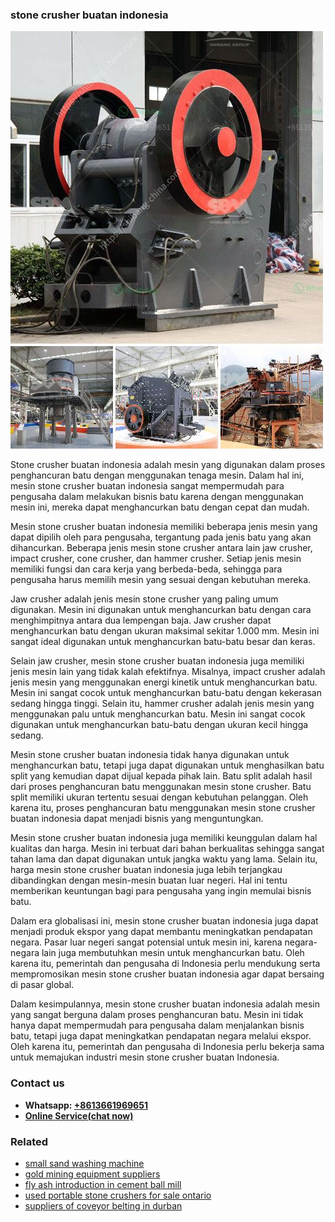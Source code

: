 <h3>stone crusher buatan indonesia</h3><img src='1708498380.jpg' alt=''><p>Stone crusher buatan indonesia adalah mesin yang digunakan dalam proses penghancuran batu dengan menggunakan tenaga mesin. Dalam hal ini, mesin stone crusher buatan indonesia sangat mempermudah para pengusaha dalam melakukan bisnis batu karena dengan menggunakan mesin ini, mereka dapat menghancurkan batu dengan cepat dan mudah.</p><p>Mesin stone crusher buatan indonesia memiliki beberapa jenis mesin yang dapat dipilih oleh para pengusaha, tergantung pada jenis batu yang akan dihancurkan. Beberapa jenis mesin stone crusher antara lain jaw crusher, impact crusher, cone crusher, dan hammer crusher. Setiap jenis mesin memiliki fungsi dan cara kerja yang berbeda-beda, sehingga para pengusaha harus memilih mesin yang sesuai dengan kebutuhan mereka.</p><p>Jaw crusher adalah jenis mesin stone crusher yang paling umum digunakan. Mesin ini digunakan untuk menghancurkan batu dengan cara menghimpitnya antara dua lempengan baja. Jaw crusher dapat menghancurkan batu dengan ukuran maksimal sekitar 1.000 mm. Mesin ini sangat ideal digunakan untuk menghancurkan batu-batu besar dan keras.</p><p>Selain jaw crusher, mesin stone crusher buatan indonesia juga memiliki jenis mesin lain yang tidak kalah efektifnya. Misalnya, impact crusher adalah jenis mesin yang menggunakan energi kinetik untuk menghancurkan batu. Mesin ini sangat cocok untuk menghancurkan batu-batu dengan kekerasan sedang hingga tinggi. Selain itu, hammer crusher adalah jenis mesin yang menggunakan palu untuk menghancurkan batu. Mesin ini sangat cocok digunakan untuk menghancurkan batu-batu dengan ukuran kecil hingga sedang.</p><p>Mesin stone crusher buatan indonesia tidak hanya digunakan untuk menghancurkan batu, tetapi juga dapat digunakan untuk menghasilkan batu split yang kemudian dapat dijual kepada pihak lain. Batu split adalah hasil dari proses penghancuran batu menggunakan mesin stone crusher. Batu split memiliki ukuran tertentu sesuai dengan kebutuhan pelanggan. Oleh karena itu, proses penghancuran batu menggunakan mesin stone crusher buatan indonesia dapat menjadi bisnis yang menguntungkan.</p><p>Mesin stone crusher buatan indonesia juga memiliki keunggulan dalam hal kualitas dan harga. Mesin ini terbuat dari bahan berkualitas sehingga sangat tahan lama dan dapat digunakan untuk jangka waktu yang lama. Selain itu, harga mesin stone crusher buatan indonesia juga lebih terjangkau dibandingkan dengan mesin-mesin buatan luar negeri. Hal ini tentu memberikan keuntungan bagi para pengusaha yang ingin memulai bisnis batu.</p><p>Dalam era globalisasi ini, mesin stone crusher buatan indonesia juga dapat menjadi produk ekspor yang dapat membantu meningkatkan pendapatan negara. Pasar luar negeri sangat potensial untuk mesin ini, karena negara-negara lain juga membutuhkan mesin untuk menghancurkan batu. Oleh karena itu, pemerintah dan pengusaha di Indonesia perlu mendukung serta mempromosikan mesin stone crusher buatan indonesia agar dapat bersaing di pasar global.</p><p>Dalam kesimpulannya, mesin stone crusher buatan indonesia adalah mesin yang sangat berguna dalam proses penghancuran batu. Mesin ini tidak hanya dapat mempermudah para pengusaha dalam menjalankan bisnis batu, tetapi juga dapat meningkatkan pendapatan negara melalui ekspor. Oleh karena itu, pemerintah dan pengusaha di Indonesia perlu bekerja sama untuk memajukan industri mesin stone crusher buatan Indonesia.</p><h3>Contact us</h3><ul><li><strong>Whatsapp:&nbsp;<a href="https://wa.me/8613661969651">+8613661969651</a></strong></li><li><a href="https://swt.shibang-china.com/?git&amp;zhl&amp;stone crusher buatan indonesia"><strong>Online Service(chat now)</strong></a></li></ul><h3>Related</h3><ul><li><a href='small sand washing machine.md'>small sand washing machine</a></li><li><a href='gold mining equipment suppliers.md'>gold mining equipment suppliers</a></li><li><a href='fly ash introduction in cement ball mill.md'>fly ash introduction in cement ball mill</a></li><li><a href='used portable stone crushers for sale ontario.md'>used portable stone crushers for sale ontario</a></li><li><a href='suppliers of coveyor belting in durban.md'>suppliers of coveyor belting in durban</a></li></ul>